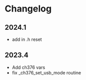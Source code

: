 # Changelog

## 2024.1

* add in .h reset

## 2023.4

* Add ch376 vars
* fix _ch376_set_usb_mode routine
